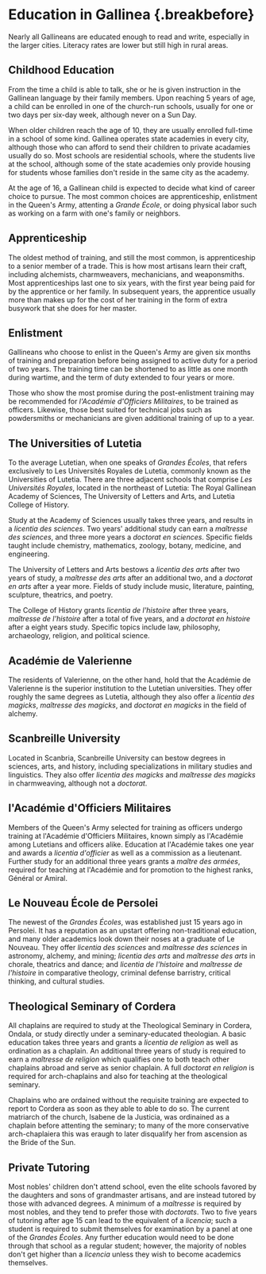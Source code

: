 # Education in Gallinea {.breakbefore}

Nearly all Gallineans are educated enough to read and write, especially in the larger
cities. Literacy rates are lower but still high in rural areas.

## Childhood Education

From the time a child is able to talk, she or he is given instruction in the Gallinean
language by their family members. Upon reaching 5 years of age, a child can be enrolled
in one of the church-run schools, usually for one or two days per six-day week, although
never on a Sun Day.

When older children reach the age of 10, they are usually enrolled full-time in a school
of some kind. Gallinea operates state academies in every city, although those who can
afford to send their children to private acadamies usually do so. Most schools are 
residential schools, where the students live at the school, although some of the state
academies only provide housing for students whose families don't reside in the same city
as the academy.

At the age of 16, a Gallinean child is expected to decide what kind of career choice to
pursue. The most common choices are apprenticeship, enlistment in the Queen's Army, 
attenting a *Grande École*, or doing physical labor such as working on a farm with one's
family or neighbors.

## Apprenticeship

The oldest method of training, and still the most common, is apprenticeship to a senior
member of a trade. This is how most artisans learn their craft, including alchemists,
charmweavers, mechanicians, and weaponsmiths. Most apprenticeships last one to six
years, with the first year being paid for by the apprentice or her family. In subsequent
years, the apprentice usually more than makes up for the cost of her training in the form 
of extra busywork that she does for her master.

## Enlistment

Gallineans who choose to enlist in the Queen's Army are given six months of training and
preparation before being assigned to active duty for a period of two years. The training
time can be shortened to as little as one month during wartime, and the term of duty
extended to four years or more.

Those who show the most promise during the post-enlistment training may be recommended
for *l'Académie d'Officiers Militaires*, to be trained as officers. Likewise, those
best suited for technical jobs such as powdersmiths or mechanicians are given additional 
training of up to a year.

## The Universities of Lutetia

To the average Lutetian, when one speaks of *Grandes Écoles*, that refers exclusively to 
Les Universités Royales de Lutetia, commonly known as the Universities of Lutetia.
There are three adjacent schools that comprise *Les Universités Royales*, located in the
northeast of Lutetia: The Royal Gallinean Academy of Sciences, The University of Letters and Arts,
and Lutetia College of History.

Study at the Academy of Sciences usually takes three years, and results in a 
*licentia des sciences*. Two years' additional study can earn a *maîtresse des sciences*, and
three more years a *doctorat en sciences*. Specific fields taught include chemistry, mathematics,
zoology, botany, medicine, and engineering.

The University of Letters and Arts bestows a *licentia des arts* after two years of study, a
*maîtresse des arts* after an additional two, and a *doctorat en arts* after a year more.
Fields of study include music, literature, painting, sculpture, theatrics, and poetry.

The College of History grants *licentia de l'histoire* after three years, *maîtresse de l'histoire* 
after a total of five years, and a *doctorat en histoire* after a eight years study. Specific
topics include law, philosophy, archaeology, religion, and political science.

## Académie de Valerienne

The residents of Valerienne, on the other hand, hold that the Académie de Valerienne is the
superior institution to the Lutetian universities. They offer roughly the same degrees
as Lutetia, although they also offer a *licentia des magicks*, *maîtresse des magicks*,
and *doctorat en magicks* in the field of alchemy.

## Scanbreille University

Located in Scanbria, Scanbreille University can bestow degrees in sciences, arts, and history,
including specializations in military studies and linguistics. They also offer *licentia des magicks*
and *maîtresse des magicks* in charmweaving, although not a *doctorat*.

## l'Académie d'Officiers Militaires

Members of the Queen's Army selected for training as officers undergo training at l'Académie 
d'Officiers Militaires, known simply as l'Académie among Lutetians and officers alike. Education 
at l'Académie takes one year and awards a *licentia d'officier* as well as a commission as a
lieutenant. Further study for an additional three years grants a *maître des armées*, 
 required for teaching at l'Académie and for promotion to the highest ranks, Général or Amiral.

## Le Nouveau École de Persolei

The newest of the *Grandes Écoles*, was established just 15 years ago in Persolei. It has a
reputation as an upstart offering non-traditional education, and many older academics look down
their noses at a graduate of Le Nouveau. They offer *licentia des sciences* and *maîtresse des sciences*
in astronomy, alchemy, and mining; *licentia des arts* and *maîtresse des arts* in 
chorale, theatrics and dance; and *licentia de l'histoire* and *maîtresse de l'histoire* in 
comparative theology, criminal defense barristry, critical thinking, and cultural studies.

## Theological Seminary of Cordera

All chaplains are required to study at the Theological Seminary in Cordera, Ondala, or study directly
under a seminary-educated theologian. A basic education takes three years and grants a 
*licentia de religion* as well as ordination as a chaplain. An additional three years of study is
required to earn a *maîtresse de religion* which qualifies one to both teach other chaplains abroad and
serve as senior chaplain. A full *doctorat en religion* is required for arch-chaplains and also for
teaching at the theological seminary.

Chaplains who are ordained without the requisite training are expected to report to Cordera as soon
as they able to able to do so. The current matriarch of the church, Isabene de la Justicia, was ordinained
as a chaplain before attenting the seminary; to many of the more conservative arch-chaplaiera this was
eraugh to later disqualify her from ascension as the Bride of the Sun.

## Private Tutoring

Most nobles' children don't attend school, even the elite schools favored by the daughters and sons of
grandmaster artisans, and are instead tutored by those with advanced degrees.
A minimum of a *maîtresse* is required by most nobles, and they tend to prefer those with *doctorats*.
Two to five years of tutoring after age 15 can lead to the equivalent of a *licencia*; such a student
is required to submit themselves for examination by a panel at one of the *Grandes Écoles*. Any further
education would need to be done through that school as a regular student; however, the majority of 
nobles don't get higher than a *licencia* unless they wish to become academics themselves.

